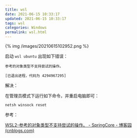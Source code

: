 ```yaml
---
title: wsl
date: 2021-06-15 10:33:17
updated: 2021-06-15 10:33:17
tags: wsl
categories: Windows
permalink: wsl.html
---
```


{% img /images/20210615102952.png %}

启动 `wsl ubuntu` 出现如下错误：

```
参考的对象类型不支持尝试的操作。

[已退出进程，代码为 4294967295]
```

 

解决：

在管理员模式下运行如下命令，并重启电脑即可：

```
netsh winsock reset
```

参考：

[WSL2-参考的对象类型不支持尝试的操作。 - SpringCore - 博客园 (cnblogs.com)](https://www.cnblogs.com/fanqisoft/p/13028976.html)

